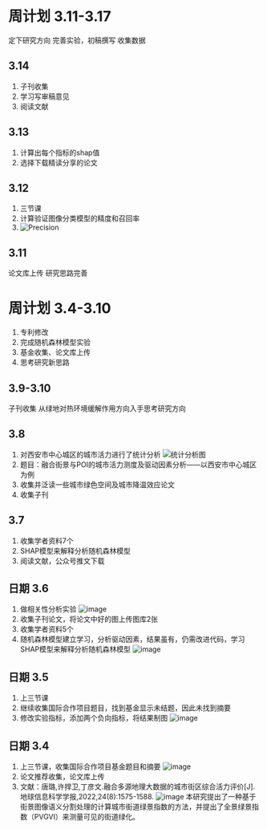 # 周计划 3.11-3.17
定下研究方向
完善实验，初稿撰写
收集数据
## 3.14
1. 子刊收集
2. 学习写审稿意见
3. 阅读文献
## 3.13 
1. 计算出每个指标的shap值
2. 选择下载精读分享的论文
## 3.12
1. 三节课
2. 计算验证图像分类模型的精度和召回率
3. ![Precision](https://github.com/CityGIS-lzjtu/PLAN/assets/147518579/cde36d00-3980-483a-9f1d-5752b20aa161)
## 3.11
论文库上传
研究思路完善
# 周计划  3.4-3.10
1. 专利修改
2. 完成随机森林模型实验
3. 基金收集、论文库上传
4. 思考研究新思路
## 3.9-3.10
子刊收集
从绿地对热环境缓解作用方向入手思考研究方向
## 3.8
1. 对西安市中心城区的城市活力进行了统计分析
![统计分析图](https://github.com/CityGIS-lzjtu/PLAN/assets/147518579/c79c935d-c5b7-4a74-be4b-1b4a7a0ce208)
2. 题目：融合街景与POI的城市活力测度及驱动因素分析——以西安市中心城区为例
3. 收集并泛读一些城市绿色空间及城市降温效应论文
4. 收集子刊
## 3.7
1. 收集学者资料7个
2. SHAP模型来解释分析随机森林模型
3. 阅读文献，公众号推文下载
## 日期 3.6
1. 做相关性分析实验
![image](https://github.com/CityGIS-lzjtu/PLAN/assets/147518579/5673dac6-30e7-4bdd-be9f-f7795216e275)
2. 收集子刊论文，将论文中好的图上传图库2张
3. 收集学者资料5个
4. 随机森林模型建立学习，分析驱动因素，结果虽有，仍需改进代码，学习SHAP模型来解释分析随机森林模型
![image](https://github.com/CityGIS-lzjtu/PLAN/assets/147518579/07ab9319-bbd8-49d2-b9f3-cbf8be4c0a61)
## 日期 3.5
1. 上三节课
2. 继续收集国际合作项目题目，找到基金显示未结题，因此未找到摘要
3. 修改实验指标，添加两个负向指标，将结果制图
![image](https://github.com/CityGIS-lzjtu/PLAN/assets/147518579/9a6a5601-2d63-44d6-a484-a21598d4ddaf)
## 日期 3.4
1. 上三节课，收集国际合作项目基金题目和摘要
![image](https://github.com/CityGIS-lzjtu/PLAN/assets/147518579/54cadf82-2d9b-4a34-975f-8a4b85d31a8b)
2. 论文推荐收集，论文库上传
3. 文献：唐璐,许捍卫,丁彦文.融合多源地理大数据的城市街区综合活力评价[J].地球信息科学学报,2022,24(8):1575-1588.
![image](https://github.com/CityGIS-lzjtu/PLAN/assets/147518579/f38c65e3-d681-448e-91ca-974adb9e48ce)
本研究提出了一种基于街景图像语义分割处理的计算城市街道绿景指数的方法，并提出了全景绿景指数（PVGVI）来测量可见的街道绿化。


